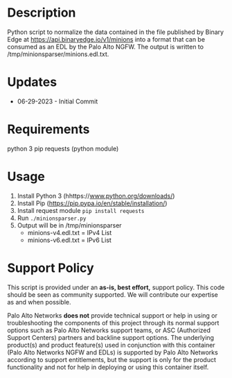 # Description

Python script to normalize the data contained in the file published by Binary Edge at https://api.binaryedge.io/v1/minions into a format that can be consumed as an EDL by the Palo Alto NGFW. The output is written to /tmp/minionsparser/minions.edl.txt.

# Updates

- 06-29-2023 - Initial Commit

# Requirements

python 3
pip
requests (python module)

# Usage

1. Install Python 3 (hhttps://www.python.org/downloads/)
2. Install Pip (https://pip.pypa.io/en/stable/installation/)
3. Install request module `pip install requests`
4. Run `./minionsparser.py`
5. Output will be in /tmp/minionsparser
    - minions-v4.edl.txt = IPv4 List
    - minions-v6.edl.txt = IPv6 List

# Support Policy

This script is provided under an **as-is, best effort,** support policy. This  code should be seen as community supported.  We will contribute our expertise as and when possible.

Palo Alto Networks **does not** provide technical support or help in using or troubleshooting the components of this project through its normal support options such as Palo Alto Networks support teams, or ASC (Authorized Support Centers) partners and backline support options. The underlying product(s) and product feature(s) used in conjunction with this container (Palo Alto Networks NGFW and EDLs) is supported by Palo Alto Networks according to support entitlements, but the support is only for the product functionality and not for help in deploying or using this container itself.

